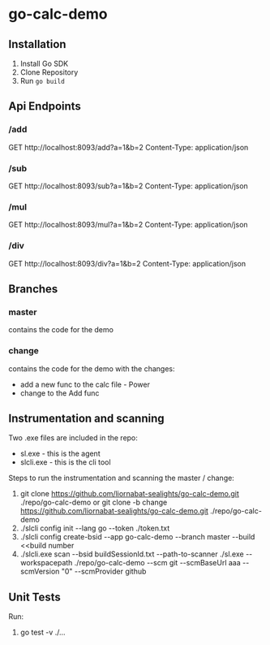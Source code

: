 # go-calc-demo

## Installation

1. Install Go SDK
2. Clone Repository
3. Run `go build`


## Api Endpoints

### /add
GET http://localhost:8093/add?a=1&b=2
Content-Type: application/json

### /sub
GET http://localhost:8093/sub?a=1&b=2
Content-Type: application/json


### /mul
GET http://localhost:8093/mul?a=1&b=2
Content-Type: application/json

### /div
GET http://localhost:8093/div?a=1&b=2
Content-Type: application/json


## Branches

### master
 contains the code for the demo
 

### change
 contains the code for the demo with the changes:
 - add a new func to the calc file - Power
 - change to the Add func 


## Instrumentation and scanning

Two .exe files are included in the repo:
 - sl.exe - this is the agent
 - slcli.exe - this is the cli tool

Steps to run the instrumentation and scanning the master / change:
1. git clone https://github.com/liornabat-sealights/go-calc-demo.git ./repo/go-calc-demo
  or git clone -b change  https://github.com/liornabat-sealights/go-calc-demo.git ./repo/go-calc-demo
2. ./slcli config init --lang go --token ./token.txt
3. ./slcli config create-bsid --app go-calc-demo --branch master --build <<build number
4. ./slcli.exe scan  --bsid buildSessionId.txt --path-to-scanner ./sl.exe --workspacepath ./repo/go-calc-demo --scm git --scmBaseUrl aaa --scmVersion "0" --scmProvider github

## Unit Tests
Run:
1. go test -v ./...





